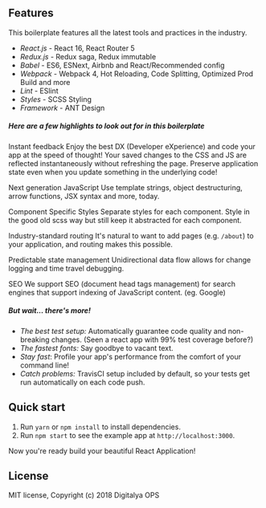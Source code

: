## Features

This boilerplate features all the latest tools and practices in the industry.

- _React.js_ - React 16, React Router 5
- _Redux.js_ - Redux saga, Redux immutable
- _Babel_ - ES6, ESNext, Airbnb and React/Recommended config
- _Webpack_ - Webpack 4, Hot Reloading, Code Splitting, Optimized Prod Build and more
- _Lint_ - ESlint
- _Styles_ - SCSS Styling
- _Framework_ - ANT Design


##### Here are a few highlights to look out for in this boilerplate

Instant feedback
Enjoy the best DX (Developer eXperience) and code your app at the speed of thought! Your
saved changes to the CSS and JS are reflected instantaneously without refreshing the page.
Preserve application state even when you update something in the underlying code!

Next generation JavaScript
Use template strings, object destructuring, arrow functions, JSX syntax and more, today.

Component Specific Styles
Separate styles for each component. Style in the good old scss way but still keep it
abstracted for each component.

Industry-standard routing
It's natural to want to add pages (e.g. `/about`) to your application, and routing makes
this possible.

Predictable state management
Unidirectional data flow allows for change logging and time travel debugging.

SEO
We support SEO (document head tags management) for search engines that support indexing of
JavaScript content. (eg. Google)


##### But wait... there's more!

  - *The best test setup:* Automatically guarantee code quality and non-breaking
    changes. (Seen a react app with 99% test coverage before?)
  - *The fastest fonts:* Say goodbye to vacant text.
  - *Stay fast*: Profile your app's performance from the comfort of your command
    line!
  - *Catch problems:* TravisCI setup included by default, so your
    tests get run automatically on each code push.


## Quick start

1. Run `yarn` or `npm install` to install dependencies.
2. Run `npm start` to see the example app at `http://localhost:3000`.

Now you're ready build your beautiful React Application!

## License

MIT license, Copyright (c) 2018 Digitalya OPS

